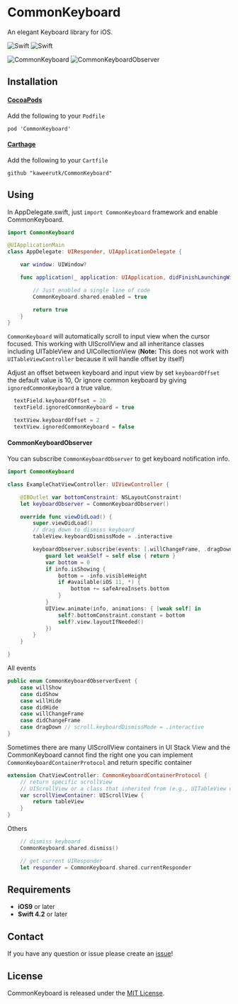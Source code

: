 # CommonKeyboard
An elegant Keyboard library for iOS.

![Swift](https://img.shields.io/badge/Swift-4.2.0-green.svg)
![Swift](https://img.shields.io/badge/License-MIT-green.svg)

![CommonKeyboard](https://user-images.githubusercontent.com/7533178/64527021-728cc180-d337-11e9-99d0-4acd3fd339d3.gif)
![CommonKeyboardObserver](https://user-images.githubusercontent.com/7533178/64527035-7ae4fc80-d337-11e9-96c5-607ae3428ba4.gif)

## Installation

#### [CocoaPods](https://cocoapods.org/)
Add the following to your `Podfile`
````
pod 'CommonKeyboard'
````

#### [Carthage](https://github.com/Carthage/Carthage)
Add the following to your `Cartfile`
````
github "kaweerutk/CommonKeyboard"
````

## Using
In AppDelegate.swift, just `import CommonKeyboard` framework and enable CommonKeyboard.
```swift
import CommonKeyboard

@UIApplicationMain
class AppDelegate: UIResponder, UIApplicationDelegate {

    var window: UIWindow?

    func application(_ application: UIApplication, didFinishLaunchingWithOptions launchOptions: [UIApplication.LaunchOptionsKey: Any]?) -> Bool {

        // Just enabled a single line of code
        CommonKeyboard.shared.enabled = true

        return true
    }
}
```
`CommonKeyboard` will automatically scroll to input view when the cursor focused. This working with UIScrollView and all inheritance classes including UITableView and UICollectionView
(<strong>Note:</strong> This does not work with `UITableViewController` because it will handle offset by itself)

Adjust an offset between keyboard and input view by set `keyboardOffset` the default value is 10, Or ignore common keyboard by giving `ignoredCommonKeyboard` a true value.

```swift
  textField.keyboardOffset = 20
  textField.ignoredCommonKeyboard = true

  textView.keyboardOffset = 2
  textView.ignoredCommonKeyboard = false
```

#### CommonKeyboardObserver
You can subscribe `CommonKeyboardObserver` to get keyboard notification info.

```swift
import CommonKeyboard

class ExampleChatViewController: UIViewController {

    @IBOutlet var bottomConstraint: NSLayoutConstraint!
    let keyboardObserver = CommonKeyboardObserver()

    override func viewDidLoad() {
        super.viewDidLoad()
        // drag down to dismiss keyboard
        tableView.keyboardDismissMode = .interactive

        keyboardObserver.subscribe(events: [.willChangeFrame, .dragDown]) { [weak self] (info) in
            guard let weakSelf = self else { return }
            var bottom = 0
            if info.isShowing {
                bottom = -info.visibleHeight
                if #available(iOS 11, *) {
                    bottom += safeAreaInsets.bottom
                }
            }
            UIView.animate(info, animations: { [weak self] in
                self?.bottomConstraint.constant = bottom
                self?.view.layoutIfNeeded()
            })
        }
    }

}
```

All events
```swift
public enum CommonKeyboardObserverEvent {
    case willShow
    case didShow
    case willHide
    case didHide
    case willChangeFrame
    case didChangeFrame
    case dragDown // scroll.keyboardDismissMode = .interactive
}
```

Sometimes there are many UIScrollView containers in UI Stack View and the CommonKeyboard cannot find the right one you can implement `CommonKeyboardContainerProtocol` and return specific container

```swift
extension ChatViewController: CommonKeyboardContainerProtocol {
    // return specific scrollView
    // UIScrollView or a class that inherited from (e.g., UITableView or UICollectionView)
    var scrollViewContainer: UIScrollView {
        return tableView
    }
}
```

Others

```swift
    // dismiss keyboard
    CommonKeyboard.shared.dismiss()

    // get current UIResponder
    let responder = CommonKeyboard.shared.currentResponder
```

## Requirements
- **iOS9** or later
- **Swift 4.2** or later

## Contact
If you have any question or issue please create an [issue](https://github.com/kaweerutk/CommonKeyboard/issues/new)!

## License
CommonKeyboard is released under the [MIT License](https://github.com/kaweerutk/CommonKeyboard/blob/master/LICENSE.md).
